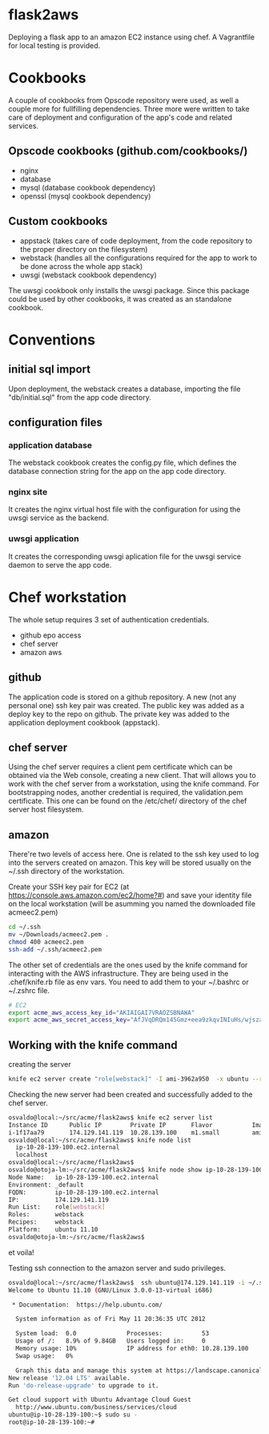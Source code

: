 flask2aws
=========

Deploying a flask app to an amazon EC2 instance using chef. 
A Vagrantfile for local testing is provided.

# Cookbooks

A couple of cookbooks from Opscode repository were used, as well a couple more for fullfilling dependencies. Three more were written to take care of deployment and configuration of the app's code and related services.

## Opscode cookbooks (github.com/cookbooks/)

* nginx
* database
* mysql (database cookbook dependency)
* openssl (mysql cookbook dependency)

## Custom cookbooks

* appstack (takes care of code deployment, from the code repository to the proper directory on the filesystem)
* webstack (handles all the configurations required for the app to work to be done across the whole app stack)
* uwsgi (webstack cookbook dependency)

The uwsgi cookbook only installs the uwsgi package. Since this package could be used by other cookbooks, it was created as an standalone cookbook.

# Conventions

## initial sql import

Upon deployment, the webstack creates a database, importing the file "db/initial.sql" from the app code directory.

## configuration files

### application database 

The webstack cookbook creates the config.py file, which defines the database connection string for the app on the app code directory.

### nginx site

It creates the nginx virtual host file with the configuration for using the uwsgi service as the backend. 

### uwsgi application

It creates the corresponding uwsgi aplication file for the uwsgi service daemon to serve the app code.

# Chef workstation

The whole setup requires 3 set of authentication credentials.

* github epo access
* chef server
* amazon aws

## github 

The application code is stored on a github repository. A new (not any personal one) ssh key pair was created. The public key was added as a deploy key to the repo on github. The private key was added to the application deployment cookbook (appstack).

## chef server

Using the chef server requires a client pem certificate which can be obtained via the Web console, creating a new client. That will allows you to work with the chef server from a workstation, using the knife command. For bootstrapping nodes, another credential is required, the validation.pem certificate. This one can be found on the /etc/chef/ directory of the chef server host filesystem.

## amazon

There're two levels of access here. One is related to the ssh key used to log into the servers created on amazon. This key will be stored usually on the ~/.ssh directory of the workstation. 

Create your SSH key pair for EC2 (at https://console.aws.amazon.com/ec2/home?#) and save your identity file on the local workstation (will be asumming you named the downloaded file acmeec2.pem)

```sh
cd ~/.ssh
mv ~/Downloads/acmeec2.pem .
chmod 400 acmeec2.pem
ssh-add ~/.ssh/acmeec2.pem
```

The other set of credentials are the ones used by the knife command for interacting with the AWS infrastructure. They are being used in the .chef/knife.rb file as env vars.
You need to add them to your ~/.bashrc or ~/.zshrc file.

```sh 
# EC2
export acme_aws_access_key_id="AKIAIGAI7VRAOZSBNAWA"
export acme_aws_secret_access_key="AfJVqDRQm145Gmz+eea9zkqvINIuHs/wjszaqdsN"
```

## Working with the knife command

creating the server

```sh
knife ec2 server create "role[webstack]" -I ami-3962a950  -x ubuntu --region eu-west-1
```

Checking the new server had been created and successfully added to the chef server.

```sh
osvaldo@local:~/src/acme/flask2aws$ knife ec2 server list
Instance ID      Public IP        Private IP       Flavor           Image            SSH Key          Security Groups  State          
i-1f17aa79       174.129.141.119  10.28.139.100    m1.small         ami-3962a950     acmeec2    default          running        
osvaldo@local:~/src/acme/flask2aws$ knife node list
  ip-10-28-139-100.ec2.internal
  localhost
osvaldo@local:~/src/acme/flask2aws$ 
osvaldo@otoja-lm:~/src/acme/flask2aws$ knife node show ip-10-28-139-100.ec2.internal
Node Name:   ip-10-28-139-100.ec2.internal
Environment: _default
FQDN:        ip-10-28-139-100.ec2.internal
IP:          174.129.141.119
Run List:    role[webstack]
Roles:       webstack
Recipes:     webstack
Platform:    ubuntu 11.10
osvaldo@otoja-lm:~/src/acme/flask2aws$ 
```
et voila!

Testing ssh connection to the amazon server and sudo privileges.

```sh
osvaldo@local:~/src/acme/flask2aws$  ssh ubuntu@174.129.141.119 -i ~/.ssh/acmeec2.pem 
Welcome to Ubuntu 11.10 (GNU/Linux 3.0.0-13-virtual i686)

 * Documentation:  https://help.ubuntu.com/

  System information as of Fri May 11 20:36:35 UTC 2012

  System load:  0.0              Processes:           53
  Usage of /:   8.9% of 9.84GB   Users logged in:     0
  Memory usage: 10%              IP address for eth0: 10.28.139.100
  Swap usage:   0%

  Graph this data and manage this system at https://landscape.canonical.com/
New release '12.04 LTS' available.
Run 'do-release-upgrade' to upgrade to it.

Get cloud support with Ubuntu Advantage Cloud Guest
  http://www.ubuntu.com/business/services/cloud
ubuntu@ip-10-28-139-100:~$ sudo su -
root@ip-10-28-139-100:~# 
```
